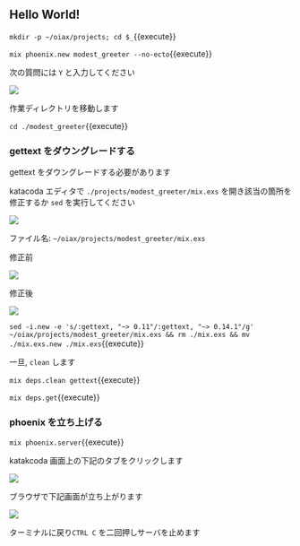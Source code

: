 ## Hello World!

`mkdir -p ~/oiax/projects; cd $_`{{execute}}

`mix phoenix.new modest_greeter --no-ecto`{{execute}}

次の質問には `Y` と入力してください

![](https://i.gyazo.com/8b69deaa2b4657a8a4f34d45191c329d.png)

作業ディレクトリを移動します

`cd ./modest_greeter`{{execute}}

### gettext をダウングレードする

gettext をダウングレードする必要があります

katacoda エディタで `./projects/modest_greeter/mix.exs` を開き該当の箇所を修正するか `sed` を実行してください

![](https://i.gyazo.com/2f5cbfe1276b810e91d9f383221d6ca2.png)

ファイル名: `~/oiax/projects/modest_greeter/mix.exs`

修正前

![](https://i.gyazo.com/3b5497c84ff8c2125b4ab11577f84ee7.png)

修正後

![](https://i.gyazo.com/a44ea812e3dc622e26f39f5a6e4aa27c.png)

`sed -i.new -e 's/:gettext, "~> 0.11"/:gettext, "~> 0.14.1"/g' ~/oiax/projects/modest_greeter/mix.exs && rm ./mix.exs && mv ./mix.exs.new ./mix.exs`{{execute}}

一旦, `clean` します

`mix deps.clean gettext`{{execute}}

`mix deps.get`{{execute}}

### phoenix を立ち上げる

`mix phoenix.server`{{execute}}

katakcoda 画面上の下記のタブをクリックします

![](https://i.gyazo.com/2abf40b1b0b2f49252e4617b5d37a33c.png)

ブラウザで下記画面が立ち上がります

![](https://i.gyazo.com/0839fba2a3ca5104eb8420615d63a2b2.png)

ターミナルに戻り`CTRL C` を二回押しサーバを止めます

